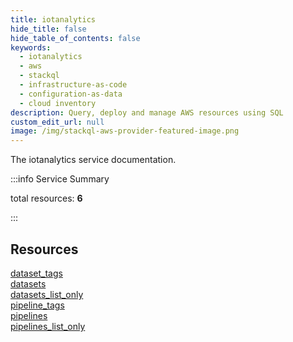 ```yaml
---
title: iotanalytics
hide_title: false
hide_table_of_contents: false
keywords:
  - iotanalytics
  - aws
  - stackql
  - infrastructure-as-code
  - configuration-as-data
  - cloud inventory
description: Query, deploy and manage AWS resources using SQL
custom_edit_url: null
image: /img/stackql-aws-provider-featured-image.png
---
```


The iotanalytics service documentation.

:::info Service Summary

<div class="row">
<div class="providerDocColumn">
<span>total resources:&nbsp;<b>6</b></span><br />
</div>
</div>

:::

## Resources
<div class="row">
<div class="providerDocColumn">
<a href="/services/iotanalytics/dataset_tags/">dataset_tags</a><br />
<a href="/services/iotanalytics/datasets/">datasets</a><br />
<a href="/services/iotanalytics/datasets_list_only/">datasets_list_only</a>
</div>
<div class="providerDocColumn">
<a href="/services/iotanalytics/pipeline_tags/">pipeline_tags</a><br />
<a href="/services/iotanalytics/pipelines/">pipelines</a><br />
<a href="/services/iotanalytics/pipelines_list_only/">pipelines_list_only</a>
</div>
</div>